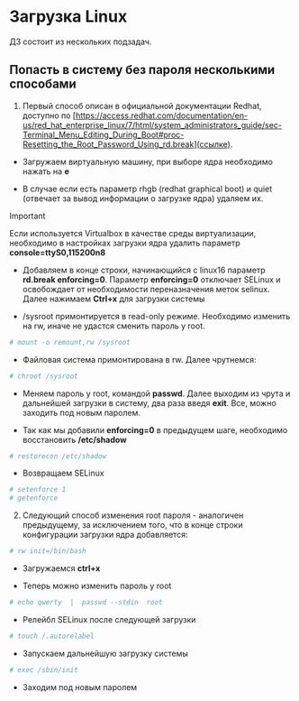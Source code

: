 # Загрузка Linux

ДЗ состоит из нескольких подзадач.

## Попасть в систему без пароля несколькими способами

1. Первый способ описан в официальной документации Redhat, доступно по [https://access.redhat.com/documentation/en-us/red_hat_enterprise_linux/7/html/system_administrators_guide/sec-Terminal_Menu_Editing_During_Boot#proc-Resetting_the_Root_Password_Using_rd.break](ссылке).

- Загружаем виртуальную машину, при выборе ядра необходимо нажать на **e**

- В случае если есть параметр rhgb (redhat graphical boot) и quiet (отвечает за вывод информации о загрузке ядра) удаляем их.

> [!IMPORTANT]
> Если используется Virtualbox в качестве среды виртуализации, необходимо в настройках загрузки ядра удалить параметр **console=ttyS0,115200n8**

- Добавляем в конце строки, начинающийся с linux16 параметр **rd.break enforcing=0**. Параметр **enforcing=0** отключает SELinux и освобождает от необходимости переназначения меток selinux. Далее нажимаем **Ctrl+x** для загрузки системы

- /sysroot примонтируется в read-only режиме. Необходимо изменить на rw, иначе не удастся сменить пароль у root.

```bash
# mount -o remount,rw /sysroot
```

- Файловая система примонтирована в rw. Далее чрутнемся:

```bash
# chroot /sysroot
```

- Меняем пароль у root, командой **passwd**. Далее выходим из чрута и дальнейшей загрузки в систему, два раза введя **exit**. Все, можно заходить под новым паролем.

- Так как мы добавили **enforcing=0** в предыдущем шаге, необходимо восстановить **/etc/shadow**

```bash
# restorecon /etc/shadow
```

- Возвращаем SELinux

```bash
# setenforce 1
# getenforce
```

2. Следующий способ изменения root пароля - аналогичен предыдущему, за исключением того, что в конце строки конфигурации загрузки ядра добавляется:

```bash
# rw init=/bin/bash
```

- Загружаемся **ctrl+x**

- Теперь можно изменить пароль у root

```bash
# echo qwerty  |  passwd --stdin  root
```

- Релейбл SELinux после следующей загрузки

```bash
# touch /.autorelabel
```

- Запускаем дальнейшую загрузку системы

```bash
# exec /sbin/init
```

- Заходим под новым паролем